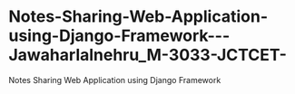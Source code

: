 # Notes-Sharing-Web-Application-using-Django-Framework---Jawaharlalnehru_M-3033-JCTCET-
Notes Sharing Web Application using Django Framework 

